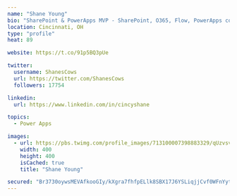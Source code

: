 ```yaml
---
name: "Shane Young"
bio: "SharePoint & PowerApps MVP - SharePoint, O365, Flow, PowerApps consulting? @PowerApps911 | Pure Snark? You found it."
location: Cincinnati, OH
type: "profile"
heat: 89

website: https://t.co/91p5BQ3pUe

twitter:
  username: ShanesCows
  url: https://twitter.com/ShanesCows
  followers: 17754

linkedin:
  url: https://www.linkedin.com/in/cincyshane

topics:
  - Power Apps

images:
  - url: https://pbs.twimg.com/profile_images/713100007398883329/qUzvsvQ3_400x400.jpg
    width: 400
    height: 400
    isCached: true
    title: "Shane Young"

secured: "Br3730oywsMEVAfkooGIy/kXgra7fhfpELlk8SBX17J6YSLiqjjCvf0WFnYytrdy8TU8t8WKHEKMtXDQkIMoYfh8m+QtV9PKtMP6VuSQELVE6h6EZJL9GJAMJ2I6/tIaXKexbyL9Z3GxQZQaIplAt0rjw7ZPOsBNcKfE+IJY3gDihMeeRY1MgVSIHS88xGSU8p7FcUKcDYFwdsZZCSLLyPm3RMUEa1oJq7BByuVztm5PaKS7dDHz4/IdOvYoHNMcP2/Xo2g7GncV+9qq4urPzsWHX5DtK/7IBqK/o2IwiPqAhFvDda2PwuOFjE7JLQzbZW/fenZenzageb5NyGyZ6h3os6Ewe3LgV7hC4ZVFV9wOmofdb55xeDZ1Ar/D07smU8jXVJKchPxHBo4kOQ4ivwTOFO3afzImj3PXjZaLRos=;/k39kKnSrRbrdSS7KcOdxQ=="
---
```


